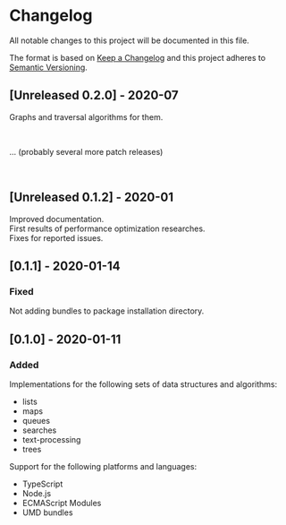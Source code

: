 # Changelog
All notable changes to this project will be documented in this file.

The format is based on [Keep a Changelog](http://keepachangelog.com/en/1.0.0/)
and this project adheres to [Semantic Versioning](http://semver.org/spec/v2.0.0.html).

## [Unreleased 0.2.0] - 2020-07
Graphs and traversal algorithms for them.

<br/>

... (probably several more patch releases)

<br/>

## [Unreleased 0.1.2] - 2020-01
Improved documentation.\
First results of performance optimization researches.\
Fixes for reported issues.

## [0.1.1] - 2020-01-14
### Fixed
Not adding bundles to package installation directory.

## [0.1.0] - 2020-01-11
### Added
Implementations for the following sets of data structures and algorithms:
- lists
- maps
- queues
- searches
- text-processing
- trees

Support for the following platforms and languages:
- TypeScript
- Node.js
- ECMAScript Modules
- UMD bundles
